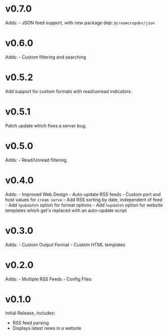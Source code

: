 # v0.7.0

Adds:
    - JSON feed support, with new package dep: `@creamcropdev/json`

# v0.6.0

Adds:
    - Custom filtering and searching
   
# v0.5.2

Add support for custom formats with read/unread indicators.

# v0.5.1

Patch update which fixes a server bug.

# v0.5.0

Adds:
    - Read/Unread filtering.

# v0.4.0

Adds:
    - Improved Web Design
    - Auto-update RSS feeds
    - Custom port and host values for `cream serve`
    - Add RSS sorting by date, independent of feed
    - Add `%pubdate%` option for format options
    - Add `%update%` option for website templates which get's replaced with an auto-update script 

# v0.3.0

Adds:
    - Custom Output Format
    - Custom HTML templates

# v0.2.0

Adds:
    - Multiple RSS Feeds
    - Config Files

# v0.1.0

Initial Release, includes:

- RSS feed parsing
- Displays latest news in a website
